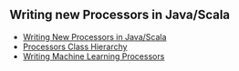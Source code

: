 
## Writing new Processors in Java/Scala

- [Writing New Processors in Java/Scala](https://github.com/sparkflows/writing-new-node/blob/master/docs/README_Writing_New_Nodes.md)
- [Processors Class Hierarchy](https://github.com/sparkflows/writing-new-node/blob/master/docs/README_Node_Class_Hierarchy.md)
- [Writing Machine Learning Processors](https://github.com/sparkflows/writing-new-node/blob/master/docs/README_Writing_Machine_Learning_Nodes.md)



